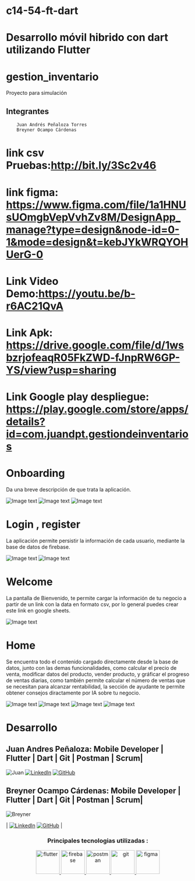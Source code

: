 
# c14-54-ft-dart
Desarrollo móvil hibrido con dart utilizando Flutter 
=======
# gestion_inventario

 Proyecto para simulación

 ## Integrantes
```
    Juan Andrés Peñaloza Torres
    Breyner Ocampo Cárdenas

```
# link csv Pruebas:http://bit.ly/3Sc2v46

# link figma: https://www.figma.com/file/1a1HNUsUOmgbVepVvhZv8M/DesignApp_manage?type=design&node-id=0-1&mode=design&t=kebJYkWRQYOHUerG-0


# Link Video Demo:https://youtu.be/b-r6AC21QvA

# Link Apk: https://drive.google.com/file/d/1wsbzrjofeaqR05FkZWD-fJnpRW6GP-YS/view?usp=sharing

# Link Google play despliegue: https://play.google.com/store/apps/details?id=com.juandpt.gestiondeinventarios

# Onboarding
Da una breve descripción de que trata la aplicación.

![Image text](/assets/images/screens_demo/1.png)
![Image text](/assets/images/screens_demo/2.png)
![Image text](/assets/images/screens_demo/3.png)

# Login , register
La aplicación permite persistir la información de cada usuario, mediante la base de datos de firebase.

![Image text](/assets/images/screens_demo/4.png)
![Image text](/assets/images/screens_demo/5.png)

# Welcome

La pantalla de Bienvenido, te permite cargar la información de tu negocio a partir de un link con la data en formato csv, por lo general puedes crear este link en google sheets.

![Image text](/assets/images/screens_demo/6.png)

# Home

Se encuentra todo el contenido cargado directamente desde la base de datos, junto con las demas funcionalidades, como calcular el precio de venta, modificar datos del producto, vender producto, y gráficar el progreso de ventas diarias, como también permite calcular el número de ventas que se necesitan para alcanzar rentabilidad, la sección de ayudante te permite obtener consejos diractamente por IA sobre tu negocio.

![Image text](/assets/images/screens_demo/7.png)
![Image text](/assets/images/screens_demo/8.png)
![Image text](/assets/images/screens_demo/9.png)
![Image text](/assets/images/screens_demo/10.png)


# Desarrollo


## Juan Andres Peñaloza: Mobile Developer | Flutter | Dart | Git | Postman | Scrum|

 ![ Juan  ](https://media.licdn.com/dms/image/D4E03AQFlhJQNHGpJCQ/profile-displayphoto-shrink_800_800/0/1688413552977?e=1704326400&v=beta&t=4La0-I-PNPcUtHnELj3nVCVoo6F0Q466jZ0ELhJq2mU)
  [![LinkedIn](https://img.shields.io/badge/-LinkedIn-blue?style=flat-square&logo=Linkedin&logoColor=white)](https://www.linkedin.com/in/juandpt/) [![GitHub](https://img.shields.io/badge/-GitHub-black?style=flat-square&logo=GitHub)](https://github.com/juandpt03)
 
  ## Breyner Ocampo Cárdenas: Mobile Developer | Flutter | Dart | Git | Postman | Scrum|  

  
   ![Breyner](https://media.licdn.com/dms/image/D4D03AQHYOstQ5qqYoQ/profile-displayphoto-shrink_800_800/0/1696209406026?e=1704326400&v=beta&t=ygkjCEVIAViRZj_Ms3sGbjLTKjCia3Kz85mE4eMys3I) 



  | [![LinkedIn](https://img.shields.io/badge/-LinkedIn-blue?style=flat-square&logo=Linkedin&logoColor=white)](https://www.linkedin.com/in/breyner-ocampo-c%C3%A1rdenas-physprogram/) [![GitHub](https://img.shields.io/badge/-GitHub-black?style=flat-square&logo=GitHub)](https://github.com/broc95) |

<p align="center"> 
 
<div align="center">
  <h3 style="font-weight: bold;">Principales tecnologias utilizadas :</h3>
</div>
 
</p>
 <p align="center"> 
  <a href="https://https://flutter.dev/" target="_blank"> <img src="https://www.vectorlogo.zone/logos/flutterio/flutterio-icon.svg" alt="flutter" width="65" height="65"/>  
 <a href="https://firebase.google.com/" target="_blank"> <img src="https://www.vectorlogo.zone/logos/firebase/firebase-icon.svg" alt="firebase" width="65" height="65"/>   </a>
 <a href="https://postman.com" target="_blank"> <img src="https://www.vectorlogo.zone/logos/getpostman/getpostman-icon.svg" alt="postman" width="65" height="65"/>   </a>
 <a href="https://git-scm.com/" target="_blank"> <img src="https://www.vectorlogo.zone/logos/git-scm/git-scm-icon.svg" alt="git" width="65" height="65"/>   </a>
 </a>
 <a href="https://https://figma.com/" target="_blank"> <img src="https://www.vectorlogo.zone/logos/figma/figma-icon.svg" alt="figma" width="65" height="65"/>  </a>
</p>